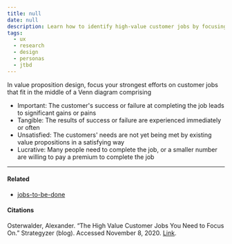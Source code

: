 ```yaml
---
title: null
date: null
description: Learn how to identify high-value customer jobs by focusing on important, tangible, unsatisfied, and lucrative needs to create effective value propositions that drive business success.
tags:
  - ux
  - research
  - design
  - personas
  - jtbd
---
```


In value proposition design, focus your strongest efforts on customer jobs that fit in the middle of a Venn diagram comprising

- Important: The customer's success or failure at completing the job leads to significant gains or pains
- Tangible: The results of success or failure are experienced immediately or often
- Unsatisfied: The customers' needs are not yet being met by existing value propositions in a satisfying way
- Lucrative: Many people need to complete the job, or a smaller number are willing to pay a premium to complete the job

---

#### Related

- [jobs-to-be-done]()

#### Citations

Osterwalder, Alexander. “The High Value Customer Jobs You Need to Focus On.” Strategyzer (blog). Accessed November 8, 2020. [Link](https://www.strategyzer.com/blog/the-high-value-customer-jobs-you-need-to-focus-on).
